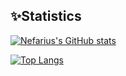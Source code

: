 ## ✨Statistics

[![Nefarius's GitHub stats](https://github-readme-stats.vercel.app/api?username=kanren3&show_icons=true&theme=nightowl)](https://github.com/anuraghazra/github-readme-stats)



[![Top Langs](https://github-readme-stats.vercel.app/api/top-langs/?username=kanren3&theme=nightowl)](https://github.com/anuraghazra/github-readme-stats)